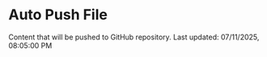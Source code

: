 # Auto Push File

Content that will be pushed to GitHub repository.
Last updated: 07/11/2025, 08:05:00 PM